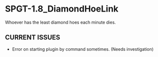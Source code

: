 # SPGT-1.8_DiamondHoeLink
Whoever has the least diamond hoes each minute dies.

CURRENT ISSUES
--------------

- Error on starting plugin by command sometimes. (Needs investigation)
